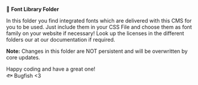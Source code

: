 📁 **Font Library Folder**

In this folder you find integrated fonts which are delivered with this CMS for you to  be used. Just include them in your CSS File and choose them as font family on your website if necessary! Look up the licenses in the different folders our at our documentation if required.

**Note:** Changes in this folder are NOT persistent and will be overwritten by core updates.

Happy coding and have a great one!  
🐟 Bugfish <3